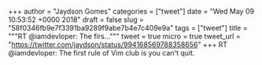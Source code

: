 
+++
author = "Jaydson Gomes"
categories = ["tweet"]
date = "Wed May 09 10:53:52 +0000 2018"
draft = false
slug = "58f0346fb9e7f3391ba9289f9abe7b4e7c409e9a"
tags = ["tweet"]
title = """RT @iamdevloper: The firs..."""
tweet = true
micro = true
tweet_url = "https://twitter.com/jaydson/status/994168569788358656"
+++
RT @iamdevloper: The first rule of Vim club is you can't quit.
